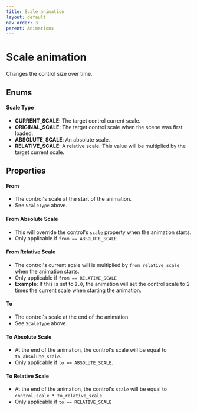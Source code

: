 ```yaml
---
title: Scale animation
layout: default
nav_order: 3
parent: Animations
---
```


# Scale animation

Changes the control size over time.


## Enums

#### Scale Type

+ **CURRENT_SCALE**: The target control current scale.
+ **ORIGINAL_SCALE**: The target control scale when the scene was first loaded.
+ **ABSOLUTE_SCALE**: An absolute scale.
+ **RELATIVE_SCALE**: A relative scale. This value will be multiplied by the target current scale.


## Properties

#### From

+ The control's scale at the start of the animation.
+ See `ScaleType` above.

#### From Absolute Scale

+ This will override the control's `scale` property when the animation starts.
+ Only applicable if `from == ABSOLUTE_SCALE`

#### From Relative Scale

+ The control's current scale will is multiplied by `from_relative_scale` when the animation starts.
+ Only applicable if `from == RELATIVE_SCALE`
+ **Example**: If this is set to `2.0`, the animation will set the control scale to 2 times the current scale when starting the animation.

#### To

+ The control's scale at the end of the animation.
+ See `ScaleType` above.

#### To Absolute Scale

+ At the end of the animation, the control's scale will be equal to `to_absolute_scale`.
+ Only applicable if `to == ABSOLUTE_SCALE`.

#### To Relative Scale

+ At the end of the animation, the control's `scale` will be equal to `control.scale * to_relative_scale`.
+ Only applicable if `to == RELATIVE_SCALE`
